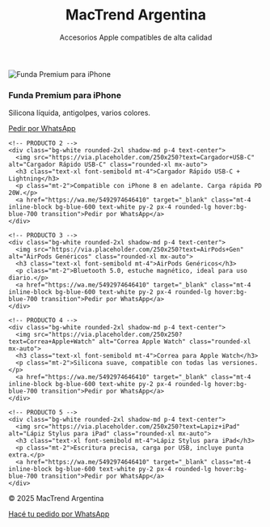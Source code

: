 <!DOCTYPE html>
<html lang="es">
<head>
  <meta charset="UTF-8" />
  <meta name="viewport" content="width=device-width, initial-scale=1.0" />
  <title>MacTrend Argentina</title>
</head>
<body class="bg-gray-100 text-gray-900">
  <header class="bg-black text-white p-6 text-center">
    <h1 class="text-3xl font-bold">MacTrend Argentina</h1>
    <p class="text-lg">Accesorios Apple compatibles de alta calidad</p>
  </header>

  <main class="p-6 grid grid-cols-1 md:grid-cols-2 lg:grid-cols-3 gap-6">
    <!-- PRODUCTO 1 -->
    <div class="bg-white rounded-2xl shadow-md p-4 text-center">
      <img src="https://via.placeholder.com/250x250?text=Funda+iPhone" alt="Funda Premium para iPhone" class="rounded-xl mx-auto">
      <h3 class="text-xl font-semibold mt-4">Funda Premium para iPhone</h3>
      <p class="mt-2">Silicona líquida, antigolpes, varios colores.</p>
      <a href="https://wa.me/5492974646410" target="_blank" class="mt-4 inline-block bg-blue-600 text-white py-2 px-4 rounded-lg hover:bg-blue-700 transition">Pedir por WhatsApp</a>
    </div>

    <!-- PRODUCTO 2 -->
    <div class="bg-white rounded-2xl shadow-md p-4 text-center">
      <img src="https://via.placeholder.com/250x250?text=Cargador+USB-C" alt="Cargador Rápido USB-C" class="rounded-xl mx-auto">
      <h3 class="text-xl font-semibold mt-4">Cargador Rápido USB-C + Lightning</h3>
      <p class="mt-2">Compatible con iPhone 8 en adelante. Carga rápida PD 20W.</p>
      <a href="https://wa.me/5492974646410" target="_blank" class="mt-4 inline-block bg-blue-600 text-white py-2 px-4 rounded-lg hover:bg-blue-700 transition">Pedir por WhatsApp</a>
    </div>

    <!-- PRODUCTO 3 -->
    <div class="bg-white rounded-2xl shadow-md p-4 text-center">
      <img src="https://via.placeholder.com/250x250?text=AirPods+Gen" alt="AirPods Genéricos" class="rounded-xl mx-auto">
      <h3 class="text-xl font-semibold mt-4">AirPods Genéricos</h3>
      <p class="mt-2">Bluetooth 5.0, estuche magnético, ideal para uso diario.</p>
      <a href="https://wa.me/5492974646410" target="_blank" class="mt-4 inline-block bg-blue-600 text-white py-2 px-4 rounded-lg hover:bg-blue-700 transition">Pedir por WhatsApp</a>
    </div>

    <!-- PRODUCTO 4 -->
    <div class="bg-white rounded-2xl shadow-md p-4 text-center">
      <img src="https://via.placeholder.com/250x250?text=Correa+Apple+Watch" alt="Correa Apple Watch" class="rounded-xl mx-auto">
      <h3 class="text-xl font-semibold mt-4">Correa para Apple Watch</h3>
      <p class="mt-2">Silicona suave, compatible con todas las versiones.</p>
      <a href="https://wa.me/5492974646410" target="_blank" class="mt-4 inline-block bg-blue-600 text-white py-2 px-4 rounded-lg hover:bg-blue-700 transition">Pedir por WhatsApp</a>
    </div>

    <!-- PRODUCTO 5 -->
    <div class="bg-white rounded-2xl shadow-md p-4 text-center">
      <img src="https://via.placeholder.com/250x250?text=Lapiz+iPad" alt="Lápiz Stylus para iPad" class="rounded-xl mx-auto">
      <h3 class="text-xl font-semibold mt-4">Lápiz Stylus para iPad</h3>
      <p class="mt-2">Escritura precisa, carga por USB, incluye punta extra.</p>
      <a href="https://wa.me/5492974646410" target="_blank" class="mt-4 inline-block bg-blue-600 text-white py-2 px-4 rounded-lg hover:bg-blue-700 transition">Pedir por WhatsApp</a>
    </div>
  </main>

  <footer class="bg-black text-white text-center p-6 mt-8">
    <p>&copy; 2025 MacTrend Argentina</p>
    <a class="inline-block mt-4 bg-blue-600 py-2 px-6 rounded-full text-white hover:bg-blue-700 transition" href="https://wa.me/5492974646410" target="_blank">Hacé tu pedido por WhatsApp</a>
  </footer>
</body>
</html>
